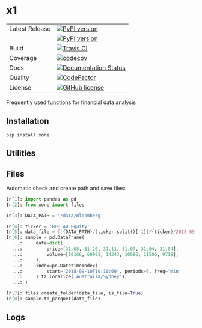 # x1
|                |                                                                                                                                                 |
| -------------- | ----------------------------------------------------------------------------------------------------------------------------------------------- |
| Latest Release | [![PyPI version](https://img.shields.io/pypi/v/xone.svg)](https://badge.fury.io/py/xone)                                               |
|                | [![PyPI version](https://img.shields.io/pypi/pyversions/xone.svg)](https://badge.fury.io/py/xone)                                               |
| Build          | [![Travis CI](https://img.shields.io/travis/alpha-xone/xone/master.svg?label=Travis%20CI)](https://travis-ci.com/alpha-xone/xone)               |
| Coverage       | [![codecov](https://codecov.io/gh/alpha-xone/xone/branch/master/graph/badge.svg)](https://codecov.io/gh/alpha-xone/xone)                        |
| Docs           | [![Documentation Status](https://readthedocs.org/projects/xone/badge/?version=latest)](https://xone.readthedocs.io/en/latest)                   |
| Quality        | [![CodeFactor](https://www.codefactor.io/repository/github/alpha-xone/xone/badge)](https://www.codefactor.io/repository/github/alpha-xone/xone) |
| License        | [![GitHub license](https://img.shields.io/github/license/alpha-xone/xone.svg)](https://github.com/alpha-xone/xone/blob/master/LICENSE)          |

Frequently used functions for financial data analysis

## Installation

```
pip install xone
```

## Utilities



## Files

Automatic check and create path and save files:

```python
In[1]: import pandas as pd
In[2]: from xone import files

In[3]: DATA_PATH = '/data/Bloomberg'

In[4]: ticker = 'BHP AU Equity'
In[5]: data_file = f'{DATA_PATH}/{ticker.split()[-1]}/{ticker}/2018-09-10.parq'
In[6]: sample = pd.DataFrame(
  ...:     data=dict(
  ...:         price=[31.08, 31.10, 31.11, 31.07, 31.04, 31.04],
  ...:         volume=[10166, 69981, 14343, 10096, 11506, 9718],
  ...:     ),
  ...:     index=pd.DatetimeIndex(
  ...:         start='2018-09-10T10:10:00', periods=6, freq='min'
  ...:     ).tz_localize('Australia/Sydney'),
  ...: )

In[7]: files.create_folder(data_file, is_file=True)
In[8]: sample.to_parquet(data_file)
```

## Logs
